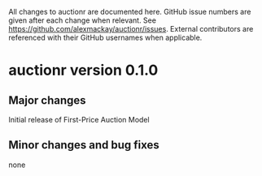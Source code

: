 All changes to auctionr are documented here. GitHub issue numbers are given after each change when relevant. See <https://github.com/alexmackay/auctionr/issues>. External contributors are referenced with their GitHub usernames when applicable.

auctionr version 0.1.0
==============================

## Major changes
Initial release of First-Price Auction Model

## Minor changes and bug fixes
none
